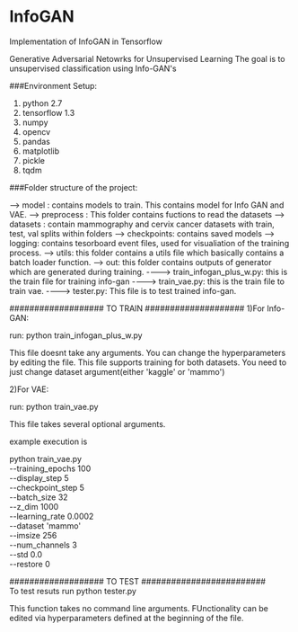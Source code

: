 # InfoGAN
Implementation of InfoGAN in Tensorflow

Generative Adversarial Netowrks for Unsupervised Learning
The goal is to unsupervised classification using Info-GAN's

###Environment Setup:
1) python 2.7
2) tensorflow 1.3
3) numpy
4) opencv
5) pandas
6) matplotlib
7) pickle
8) tqdm

###Folder structure of the project:

--> model : contains models to train. This contains model for Info GAN and VAE.
--> preprocess : This folder contains fuctions to read the datasets
--> datasets : contain mammography and cervix cancer datasets with train, test, val splits within folders
--> checkpoints: contains saved models
--> logging: contains tesorboard event files, used for visualiation of the training process.
--> utils: this folder contains a utils file which basically contains a batch loader function.
--> out: this folder contains outputs of generator which are generated during training.
----> train_infogan_plus_w.py: this is the train file for training info-gan
----> train_vae.py: this is the train file to train vae.
----> tester.py: This file is to test trained info-gan.


################### TO TRAIN ####################
1)For Info-GAN:

run: python train_infogan_plus_w.py

This file doesnt take any arguments. You can change the hyperparameters by editing the file. This file supports training for both datasets.
You need to just change dataset argument(either 'kaggle' or 'mammo')


2)For VAE:

run: python train_vae.py

This file takes several optional arguments. 

example execution is 

python train_vae.py \
--training_epochs 100 \
--display_step 5 \
--checkpoint_step 5 \
--batch_size 32 \
--z_dim 1000 \
--learning_rate 0.0002 \
--dataset 'mammo' \
--imsize 256 \
--num_channels 3 \
--std 0.0 \
--restore 0



################### TO TEST #########################\
To test resuts 
run python tester.py

This function takes no command line arguments. FUnctionality can be edited via hyperparameters defined at the beginning of the file.
